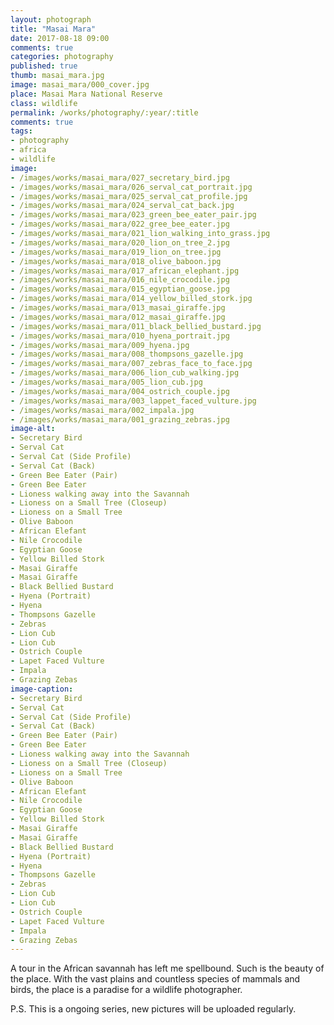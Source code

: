 ```yaml
---
layout: photograph
title: "Masai Mara"
date: 2017-08-18 09:00
comments: true
categories: photography
published: true
thumb: masai_mara.jpg
image: masai_mara/000_cover.jpg
place: Masai Mara National Reserve
class: wildlife
permalink: /works/photography/:year/:title
comments: true
tags:
- photography
- africa
- wildlife
image:
- /images/works/masai_mara/027_secretary_bird.jpg
- /images/works/masai_mara/026_serval_cat_portrait.jpg
- /images/works/masai_mara/025_serval_cat_profile.jpg
- /images/works/masai_mara/024_serval_cat_back.jpg
- /images/works/masai_mara/023_green_bee_eater_pair.jpg
- /images/works/masai_mara/022_gree_bee_eater.jpg
- /images/works/masai_mara/021_lion_walking_into_grass.jpg
- /images/works/masai_mara/020_lion_on_tree_2.jpg
- /images/works/masai_mara/019_lion_on_tree.jpg
- /images/works/masai_mara/018_olive_baboon.jpg
- /images/works/masai_mara/017_african_elephant.jpg
- /images/works/masai_mara/016_nile_crocodile.jpg
- /images/works/masai_mara/015_egyptian_goose.jpg
- /images/works/masai_mara/014_yellow_billed_stork.jpg
- /images/works/masai_mara/013_masai_giraffe.jpg
- /images/works/masai_mara/012_masai_giraffe.jpg
- /images/works/masai_mara/011_black_bellied_bustard.jpg
- /images/works/masai_mara/010_hyena_portrait.jpg
- /images/works/masai_mara/009_hyena.jpg
- /images/works/masai_mara/008_thompsons_gazelle.jpg
- /images/works/masai_mara/007_zebras_face_to_face.jpg
- /images/works/masai_mara/006_lion_cub_walking.jpg
- /images/works/masai_mara/005_lion_cub.jpg
- /images/works/masai_mara/004_ostrich_couple.jpg
- /images/works/masai_mara/003_lappet_faced_vulture.jpg
- /images/works/masai_mara/002_impala.jpg
- /images/works/masai_mara/001_grazing_zebras.jpg
image-alt:
- Secretary Bird
- Serval Cat
- Serval Cat (Side Profile)
- Serval Cat (Back)
- Green Bee Eater (Pair)
- Green Bee Eater
- Lioness walking away into the Savannah
- Lioness on a Small Tree (Closeup)
- Lioness on a Small Tree
- Olive Baboon
- African Elefant
- Nile Crocodile
- Egyptian Goose
- Yellow Billed Stork
- Masai Giraffe
- Masai Giraffe
- Black Bellied Bustard
- Hyena (Portrait)
- Hyena
- Thompsons Gazelle
- Zebras
- Lion Cub
- Lion Cub
- Ostrich Couple
- Lapet Faced Vulture
- Impala
- Grazing Zebas
image-caption:
- Secretary Bird
- Serval Cat
- Serval Cat (Side Profile)
- Serval Cat (Back)
- Green Bee Eater (Pair)
- Green Bee Eater
- Lioness walking away into the Savannah
- Lioness on a Small Tree (Closeup)
- Lioness on a Small Tree
- Olive Baboon
- African Elefant
- Nile Crocodile
- Egyptian Goose
- Yellow Billed Stork
- Masai Giraffe
- Masai Giraffe
- Black Bellied Bustard
- Hyena (Portrait)
- Hyena
- Thompsons Gazelle
- Zebras
- Lion Cub
- Lion Cub
- Ostrich Couple
- Lapet Faced Vulture
- Impala
- Grazing Zebas
---
```


A tour in the African savannah has left me spellbound. Such is the beauty of the place. With the vast plains and countless species of mammals and birds, the place is a paradise for a wildlife photographer.

P.S. This is a ongoing series, new pictures will be uploaded regularly.
